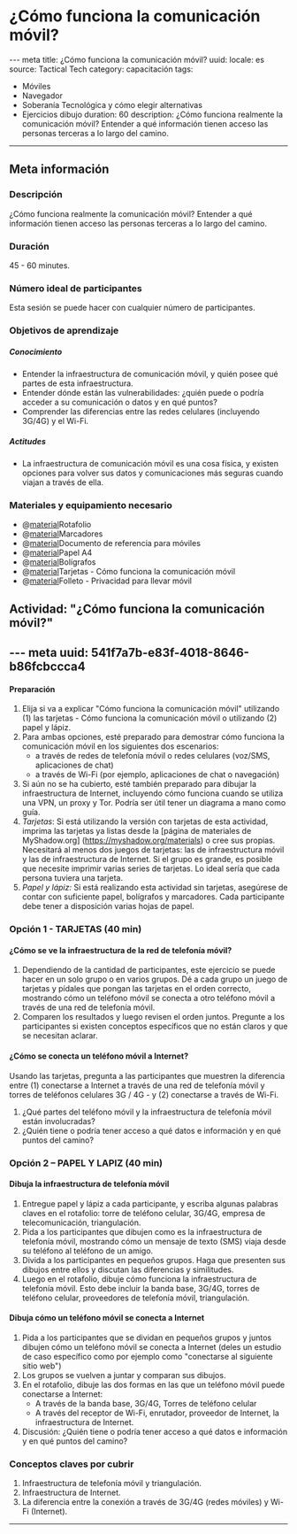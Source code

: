 ﻿# ¿Cómo funciona la comunicación móvil?
--- meta
title:  ¿Cómo funciona la comunicación móvil?
uuid: 
locale: es
source: Tactical Tech
category:  capacitación
tags: 
  - Móviles
  - Navegador
  - Soberanía Tecnológica y cómo elegir alternativas 
  - Ejercicios dibujo
duration:  60
description:  ¿Cómo funciona realmente la comunicación móvil? Entender a qué información tienen acceso las personas terceras a lo largo del camino.
---

## Meta información

### Descripción 
¿Cómo funciona realmente la comunicación móvil? Entender a qué información tienen acceso las personas terceras a lo largo del camino.


### Duración
45 - 60 minutes.


### Número ideal de participantes 
Esta sesión se puede hacer con cualquier número de participantes.


### Objetivos de aprendizaje
##### Conocimiento
- Entender la infraestructura de comunicación móvil, y quién posee qué partes de esta infraestructura.
- Entender dónde están las vulnerabilidades: ¿quién puede o podría acceder a su comunicación o datos y en qué puntos?
- Comprender las diferencias entre las redes celulares (incluyendo 3G/4G) y el Wi-Fi.


##### Actitudes
- La infraestructura de comunicación móvil es una cosa física, y existen opciones para volver sus datos y comunicaciones más seguras cuando viajan a través de ella.


### Materiales y equipamiento necesario
- @[material]()Rotafolio
- @[material]()Marcadores
- @[material]()Documento de referencia para móviles
- @[material]()Papel A4
- @[material]()Bolígrafos
- @[material]()Tarjetas - Cómo funciona la comunicación móvil
- @[material]()Folleto - Privacidad para llevar móvil


## Actividad: "¿Cómo funciona la comunicación móvil?"
--- meta
uuid: 541f7a7b-e83f-4018-8646-b86fcbccca4
---

#### Preparación
1. Elija si va a explicar "Cómo funciona la comunicación móvil" utilizando (1) las tarjetas - Cómo funciona la comunicación móvil o utilizando (2) papel y lápiz.
2. Para ambas opciones, esté preparado para demostrar cómo funciona la comunicación móvil en los siguientes dos escenarios:
	- a través de redes de telefonía móvil o redes celulares (voz/SMS, aplicaciones de chat)
	- a través de Wi-Fi (por ejemplo, aplicaciones de chat o navegación)
3. Si aún no se ha cubierto, esté también preparado para dibujar la infraestructura de Internet, incluyendo cómo funciona cuando se utiliza una VPN, un proxy y Tor. Podría ser útil tener un diagrama a mano como guía.
4. *Tarjetas*: Si está utilizando la versión con tarjetas de esta actividad, imprima las tarjetas ya listas desde la [página de materiales de MyShadow.org] (https://myshadow.org/materials) o cree sus propias. Necesitará al menos dos juegos de tarjetas: las de infraestructura móvil y las de infraestructura de Internet. Si el grupo es grande, es posible que necesite imprimir varias series de tarjetas. Lo ideal sería que cada persona tuviera una tarjeta.
5. *Papel y lápiz:* Si está realizando esta actividad sin tarjetas, asegúrese de contar con suficiente papel, bolígrafos y marcadores. Cada participante debe tener a disposición varias hojas de papel.

### Opción 1 - TARJETAS (40 min)

#### ¿Cómo se ve la infraestructura de la red de telefonía móvil?
1. Dependiendo de la cantidad de participantes, este ejercicio se puede hacer en un solo grupo o en varios grupos. Dé a cada grupo un juego de tarjetas y pídales que pongan las tarjetas en el orden correcto, mostrando cómo un teléfono móvil se conecta a otro teléfono móvil a través de una red de telefonía móvil.
2. Comparen los resultados y luego revisen el orden juntos. Pregunte a los participantes si existen conceptos específicos que no están claros y que se necesitan aclarar.

#### ¿Cómo se conecta un teléfono móvil a Internet?
Usando las tarjetas, pregunta a las participantes  que muestren la diferencia entre (1) conectarse a Internet a través de una red de telefonía móvil y torres de teléfonos celulares 3G / 4G - y (2) conectarse a través de Wi-Fi.
1. ¿Qué partes del teléfono móvil y la infraestructura de telefonía móvil están involucradas?
2. ¿Quién tiene o podría tener acceso a qué datos e información y en qué puntos del camino?

### Opción 2 – PAPEL Y LAPIZ (40 min)

#### Dibuja la infraestructura de telefonía móvil
1. Entregue papel y lápiz a cada participante, y escriba algunas palabras claves en el rotafolio: torre de teléfono celular, 3G/4G, empresa de telecomunicación, triangulación.
2. Pida a los participantes que dibujen como es la infraestructura de telefonía móvil, mostrando cómo un mensaje de texto (SMS) viaja desde su teléfono al teléfono de un amigo.
3. Divida a los participantes en pequeños grupos. Haga que presenten sus dibujos entre ellos y discutan las diferencias y similitudes.
4. Luego en el rotafolio, dibuje cómo funciona la infraestructura de telefonía móvil. Esto debe incluir la banda base, 3G/4G, torres de teléfono celular, proveedores de telefonía móvil, triangulación.


#### Dibuja cómo un teléfono móvil se conecta a Internet
1. Pida a los participantes que se dividan en pequeños grupos y juntos dibujen cómo un teléfono móvil se conecta a Internet (deles un estudio de caso específico como por ejemplo como "conectarse al siguiente sitio web")
2. Los grupos se vuelven a juntar y comparan sus dibujos.
3. En el rotafolio, dibuje las dos formas en las que un teléfono móvil puede conectarse a Internet:
	- A través de la banda base, 3G/4G, Torres de teléfono celular
	- A través del receptor de Wi-Fi, enrutador, proveedor de Internet, la infraestructura de Internet.
4. Discusión: ¿Quién tiene o podría tener acceso a qué datos e información y en qué puntos del camino?


### Conceptos claves por cubrir
1. Infraestructura de telefonía móvil y triangulación.
2. Infraestructura de Internet.
3. La diferencia entre la conexión a través de 3G/4G (redes móviles) y Wi-Fi (Internet).


-------------------------------
<!---
BCN_currículo/Capacitación/TEMPLATE
-->
